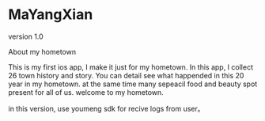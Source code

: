 MaYangXian
==========

version 1.0

About my hometown

This is my first ios app, I make it just for my hometown. In this app, I collect 26 town history and story. You can detail see what happended in this 20 year in my hometown. at the same time many sepeacil food and beauty spot present for all of us. welcome to my hometown.

in this version, use youmeng sdk for recive logs from user。
